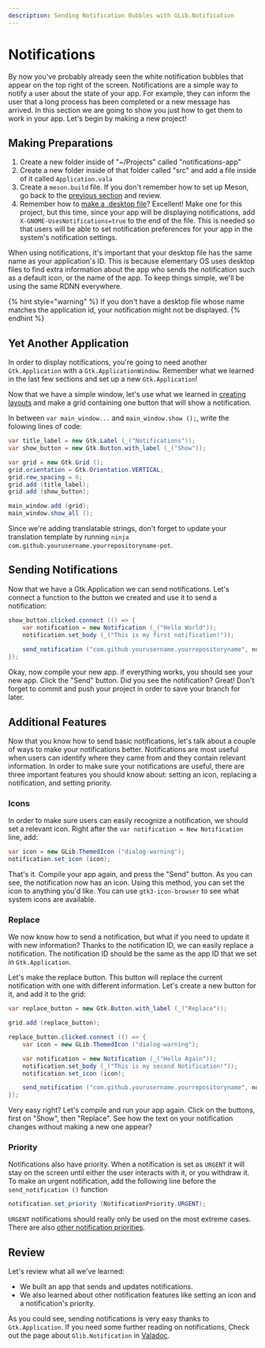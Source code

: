 ```yaml
---
description: Sending Notification Bubbles with GLib.Notification
---
```


# Notifications

By now you've probably already seen the white notification bubbles that appear on the top right of the screen. Notifications are a simple way to notify a user about the state of your app. For example, they can inform the user that a long process has been completed or a new message has arrived. In this section we are going to show you just how to get them to work in your app. Let's begin by making a new project!

## Making Preparations

1. Create a new folder inside of "~/Projects" called "notifications-app"
2. Create a new folder inside of that folder called "src" and add a file inside of it called `Application.vala`
3. Create a `meson.build` file. If you don't remember how to set up Meson, go back to the [previous section](../writing-apps/our-first-app/the-build-system.md) and review.
4. Remember how to [make a .desktop file](../writing-apps/our-first-app/#the-desktop-file)? Excellent! Make one for this project, but this time, since your app will be displaying notifications, add `X-GNOME-UsesNotifications=true` to the end of the file. This is needed so that users will be able to set notification preferences for your app in the system's notification settings.

When using notifications, it's important that your desktop file has the same name as your application's ID. This is because elementary OS uses desktop files to find extra information about the app who sends the notification such as a default icon, or the name of the app. To keep things simple, we'll be using the same RDNN everywhere.

{% hint style="warning" %}
If you don't have a desktop file whose name matches the application id, your notification might not be displayed. 
{% endhint %}

## Yet Another Application

In order to display notifications, you're going to need another `Gtk.Application` with a `Gtk.ApplicationWindow`. Remember what we learned in the last few sections and set up a new `Gtk.Application`!

Now that we have a simple window, let's use what we learned in [creating layouts](../writing-apps/creating-layouts.md) and make a grid containing one button that will show a notification.

In between `var main_window...` and `main_window.show ();`, write the folowing lines of code:

```csharp
var title_label = new Gtk.Label (_("Notifications"));
var show_button = new Gtk.Button.with_label (_("Show"));

var grid = new Gtk.Grid ();
grid.orientation = Gtk.Orientation.VERTICAL;
grid.row_spacing = 6;
grid.add (title_label);
grid.add (show_button);

main_window.add (grid);
main_window.show_all ();
```

Since we're adding translatable strings, don't forget to update your translation template by running `ninja com.github.yourusername.yourrepositoryname-pot`.

## Sending Notifications

Now that we have a Gtk.Application we can send notifications. Let's connect a function to the button we created and use it to send a notification:

```csharp
show_button.clicked.connect (() => {
    var notification = new Notification (_("Hello World"));
    notification.set_body (_("This is my first notification!"));
    
    send_notification ("com.github.yourusername.yourrepositoryname", notification);
});
```

Okay, now compile your new app. if everything works, you should see your new app. Click the "Send" button. Did you see the notification? Great! Don't forget to commit and push your project in order to save your branch for later.

## Additional Features

Now that you know how to send basic notifications, let's talk about a couple of ways to make your notifications better. Notifications are most useful when users can identify where they came from and they contain relevant information. In order to make sure your notifications are useful, there are three important features you should know about: setting an icon, replacing a notification, and setting priority.

### Icons

In order to make sure users can easily recognize a notification, we should set a relevant icon. Right after the `var notification = New Notification` line, add:

```csharp
var icon = new GLib.ThemedIcon ("dialog-warning");
notification.set_icon (icon);
```

That's it. Compile your app again, and press the "Send" button. As you can see, the notification now has an icon. Using this method, you can set the icon to anything you'd like. You can use `gtk3-icon-browser` to see what system icons are available.

### Replace

We now know how to send a notification, but what if you need to update it with new information? Thanks to the notification ID, we can easily replace a notification. The notification ID should be the same as the app ID that we set in `Gtk.Application`.

Let's make the replace button. This button will replace the current notification with one with different information. Let's create a new button for it, and add it to the grid:

```csharp
var replace_button = new Gtk.Button.with_label (_("Replace"));

grid.add (replace_button);

replace_button.clicked.connect (() => {
    var icon = new GLib.ThemedIcon ("dialog-warning");

    var notification = new Notification (_("Hello Again"));
    notification.set_body (_("This is my second Notification!"));
    notification.set_icon (icon);

    send_notification ("com.github.yourusername.yourrepositoryname", notification);
});
```

Very easy right? Let's compile and run your app again. Click on the buttons, first on "Show", then "Replace". See how the text on your notification changes without making a new one appear?

### Priority

Notifications also have priority. When a notification is set as `URGENT` it will stay on the screen until either the user interacts with it, or you withdraw it. To make an urgent notification, add the following line before the `send_notification ()` function

```csharp
notification.set_priority (NotificationPriority.URGENT);
```

`URGENT` notifications should really only be used on the most extreme cases. There are also [other notification priorities](https://valadoc.org/gio-2.0/GLib.NotificationPriority).

## Review

Let's review what all we've learned:

* We built an app that sends and updates notifications.
* We also learned about other notification features like setting an icon and a notification's priority.

As you could see, sending notifications is very easy thanks to `Gtk.Application`. If you need some further reading on notifications, Check out the page about `Glib.Notification` in [Valadoc](https://valadoc.org/gio-2.0/GLib.Notification).

